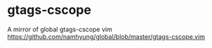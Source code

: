 # gtags-cscope
A mirror of global gtags-cscope vim
https://github.com/namhyung/global/blob/master/gtags-cscope.vim
